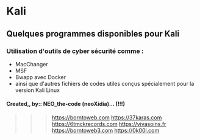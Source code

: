 # Kali

## Quelques programmes disponibles pour Kali

### Utilisation d'outils de cyber sécurité comme :

- MacChanger
- MSF
- Bwapp avec Docker
- ainsi que d'autres fichiers de codes utiles conçus spécialement pour la version Kali Linux

#### Created,, by:: NEO_the-code (neoXidia)... (!!!)

> > > https://borntoweb.com https://37karas.com https://6tmckrecords.com https://vivasoins.fr https://borntoweb3.com https://0k00l.com
